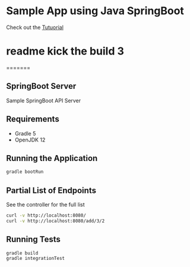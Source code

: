 # Sample App using Java SpringBoot
Check out the [Tutuorial](https://guide-rails.calculi.io/help/tutorials/java/java.html)

# readme kick the build 3

=======
## SpringBoot Server

Sample SpringBoot API Server

## Requirements
* Gradle 5
* OpenJDK 12

## Running the Application

```sh
gradle bootRun
```

## Partial List of Endpoints

See the controller for the full list

```sh
curl -v http://localhost:8080/
curl -v http://localhost:8080/add/3/2
```

## Running Tests

```sh
gradle build
gradle integrationTest
```
